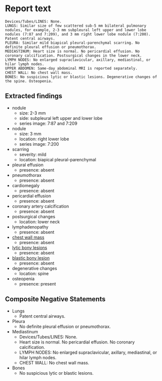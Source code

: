 # Report text

```text
Devices/Tubes/LINES: None.
LUNGS: Similar size of few scattered sub-5 mm bilateral pulmonary nodules, for example, 2-3 mm subpleural left upper and lower lobe nodules (7:87 and 7:209), and 3 mm right lower lobe nodule (7:200). Patent central airways.
PLEURA: Similar mild biapical pleural-parenchymal scarring. No definite pleural effusion or pneumothorax.
MEDIASTINUM: Heart size is normal. No pericardial effusion. No coronary calcification. Postsurgical changes in the lower neck. 
LYMPH NODES: No enlarged supraclavicular, axillary, mediastinal, or hilar lymph nodes.
UPPER ABDOMEN: Same-day abdominal MRI is reported separately.
CHEST WALL: No chest wall mass.
BONES: No suspicious lytic or blastic lesions. Degenerative changes of the spine. Osteopenia.
```

## Extracted findings

- nodule
  - size: 2-3 mm
  - side: subpleural left upper and lower lobe
  - series image: 7:87 and 7:209
- nodule
  - size: 3 mm
  - location: right lower lobe
  - series image: 7:200
- scarring
  - severity: mild
  - location: biapical pleural-parenchymal
- pleural effusion
  - presence: absent
- pneumothorax
  - presence: absent
- cardiomegaly
  - presence: absent
- pericardial effusion
  - presence: absent
- coronary artery calcification
  - presence: absent
- postsurgical changes
  - location: lower neck
- lymphadenopathy
  - presence: absent
- [chest wall mass](../../definitions/hood/chest-wall.json)  
  - presence: absent
- [lytic bony lesions](../../definitions/hood/lytic-lesion.md)
  - presence: absent
- [blastic bony lesion](../../definitions/hood/sclerotic-lesion.md)
  - presence: absent
- degenerative changes
  - location: spine
- osteopenia
  - presence: present

## Composite Negative Statements

- Lungs
  - Patent central airways.
- Pleura
  - No definite pleural effusion or pneumothorax.
- Mediastinum
  - Devices/Tubes/LINES: None.
  - Heart size is normal. No pericardial effusion. No coronary calcification.
  - LYMPH NODES: No enlarged supraclavicular, axillary, mediastinal, or hilar lymph nodes.
  - CHEST WALL: No chest wall mass.
- Bones
  - No suspicious lytic or blastic lesions.
